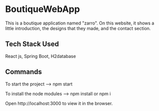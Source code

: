 # BoutiqueWebApp

This is a boutique application named "zarro". On this website, it shows a little introduction, the designs that they made, and the contact section.

## Tech Stack Used

React js, Spring Boot, H2database

## Commands

To start the project --> npm start

To install the node modules --> npm install or npm i

Open http://localhost:3000 to view it in the browser.
